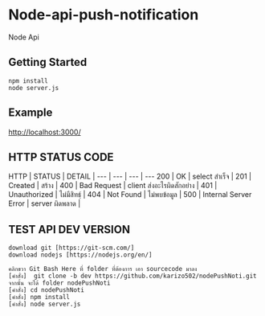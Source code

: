 # Node-api-push-notification
Node Api
## Getting Started
```
npm install
node server.js
```
## Example

[http://localhost:3000/](http://localhost:3000)

## HTTP STATUS CODE
HTTP  | STATUS | DETAIL |
--- | --- | --- | ---
200  | OK | select สำเร็จ | 
201  | Created | สร้าง | 
400  | Bad Request | client ส่งอะไรผิดสักอย่าง | 
401  | Unauthorized | ไม่มีสิทธฺ์ |
404  | Not Found | ไม่พบข้อมูล |
500  | Internal Server Error | server ผิดพลาด |

## TEST API DEV VERSION 

```
download git [https://git-scm.com/]
download nodejs [https://nodejs.org/en/]

คลิกขวา Git Bash Here ที่ folder ที่ต้องการ เอา sourcecode มาลง
[คำสั่ง]  git clone -b dev https://github.com/karizo502/nodePushNoti.git
จากนั้น จะได้ folder nodePushNoti
[คำสั่ง] cd nodePushNoti
[คำสั่ง] npm install
[คำสั่ง] node server.js
```
